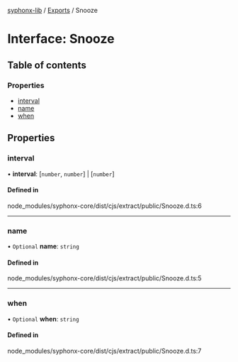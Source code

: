 [syphonx-lib](../README.md) / [Exports](../modules.md) / Snooze

# Interface: Snooze

## Table of contents

### Properties

- [interval](Snooze.md#interval)
- [name](Snooze.md#name)
- [when](Snooze.md#when)

## Properties

### interval

• **interval**: [`number`, `number`] \| [`number`]

#### Defined in

node_modules/syphonx-core/dist/cjs/extract/public/Snooze.d.ts:6

___

### name

• `Optional` **name**: `string`

#### Defined in

node_modules/syphonx-core/dist/cjs/extract/public/Snooze.d.ts:5

___

### when

• `Optional` **when**: `string`

#### Defined in

node_modules/syphonx-core/dist/cjs/extract/public/Snooze.d.ts:7
